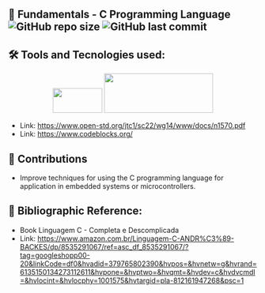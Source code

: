 ## 📜 Fundamentals - C Programming Language ![GitHub repo size](https://img.shields.io/github/repo-size/TiagoFSGomes/Fundamentals-C-Programming-Language) ![GitHub last commit](https://img.shields.io/github/last-commit/TiagoFSGomes/Fundamentals-C-Programming-Language)


<!--TOOLS-->
## 🛠 Tools and Tecnologies used:

<p align="center">    

 <img src="https://cdn.jsdelivr.net/gh/devicons/devicon/icons/c/c-original.svg" width="100" height="50" style="max-width:100%;"/>
<img src="https://user-images.githubusercontent.com/67346814/179533539-036446a5-86d4-4f17-b775-c4ccd6832218.png" width="220" height="80" style="max-width:100%;"/>

* Link: https://www.open-std.org/jtc1/sc22/wg14/www/docs/n1570.pdf
* Link: https://www.codeblocks.org/



</p>
<!--SKILLS AND TOOLS-->   

## 🚀 Contributions
 * Improve techniques for using the C programming language for application in embedded systems or microcontrollers.

## 📖 Bibliographic Reference:
 * Book Linguagem C - Completa e Descomplicada
 * Link: https://www.amazon.com.br/Linguagem-C-ANDR%C3%89-BACKES/dp/8535291067/ref=asc_df_8535291067/?tag=googleshopp00-20&linkCode=df0&hvadid=379765802390&hvpos=&hvnetw=g&hvrand=6135150134273112611&hvpone=&hvptwo=&hvqmt=&hvdev=c&hvdvcmdl=&hvlocint=&hvlocphy=1001575&hvtargid=pla-812161947268&psc=1